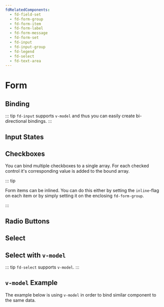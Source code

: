 ```yaml
---
fdRelatedComponents:
  - fd-field-set
  - fd-form-group
  - fd-form-item
  - fd-form-label
  - fd-form-message
  - fd-form-set
  - fd-input
  - fd-input-group
  - fd-legend
  - fd-select
  - fd-text-area
---
```


# Form

## Binding

::: tip
`fd-input` supports `v-model` and thus you can easily create bi-directional bindings.
:::

<d-example name="binding">
</d-example>

## Input States

<d-example name="states">
</d-example>

## Checkboxes
You can bind multiple checkboxes to a single array. For each checked control it's corresponding value is added to the bound array.

::: tip

Form items can be inlined. You can do this either by setting the `inline`-flag on each item or by simply setting it on the enclosing `fd-form-group`.

:::

<d-example name="checkbox">
</d-example>


## Radio Buttons

<d-example name="radio">
</d-example>


## Select

<d-example name="select">
</d-example>


## Select with `v-model`

::: tip
`fd-select` supports `v-model`.
:::

<d-example name="select-model">
</d-example>


## `v-model` Example

The example below is using `v-model` in order to bind similar component to the same data.

<d-example name="mixing-model">
</d-example>



